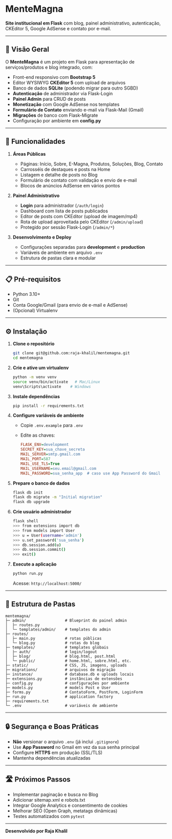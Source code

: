  # MenteMagna

**Site institucional em Flask** com blog, painel administrativo, autenticação, CKEditor 5, Google AdSense e contato por e-mail.

---

## 🔖 Visão Geral

O **MenteMagna** é um projeto em Flask para apresentação de serviços/produtos e blog integrado, com:

* Front-end responsivo com **Bootstrap 5**
* Editor WYSIWYG **CKEditor 5** com upload de arquivos
* Banco de dados **SQLite** (podendo migrar para outro SGBD)
* **Autenticação** de administrador via Flask-Login
* **Painel Admin** para CRUD de posts
* **Monetização** com Google AdSense nos templates
* **Formulário de Contato** enviando e-mail via Flask-Mail (Gmail)
* **Migrações** de banco com Flask-Migrate
* Configuração por ambiente em **config.py**

---

## 🚀 Funcionalidades

1. **Áreas Públicas**

   * Páginas: Início, Sobre, E-Magna, Produtos, Soluções, Blog, Contato
   * Carrosséis de destaques e posts na Home
   * Listagem e detalhe de posts no Blog
   * Formulário de contato com validação e envio de e-mail
   * Blocos de anúncios AdSense em vários pontos

2. **Painel Administrativo**

   * **Login** para administrador (`/auth/login`)
   * Dashboard com lista de posts publicados
   * Editor de posts com CKEditor (upload de imagem/mp4)
   * Rota de upload aproveitada pelo CKEditor (`/admin/upload`)
   * Protegido por sessão Flask-Login (`/admin/*`)

3. **Desenvolvimento e Deploy**

   * Configurações separadas para **development** e **production**
   * Variáveis de ambiente em arquivo `.env`
   * Estrutura de pastas clara e modular

---

## 📋 Pré-requisitos

* Python 3.10+
* Git
* Conta Google/Gmail (para envio de e-mail e AdSense)
* (Opcional) Virtualenv

---

## ⚙️ Instalação

1. **Clone o repositório**

   ```bash
   git clone git@github.com:raja-khalil/mentemagna.git
   cd mentemagna
   ```

2. **Crie e ative um virtualenv**

   ```bash
   python -m venv venv
   source venv/bin/activate   # Mac/Linux
   venv\Scripts\activate    # Windows
   ```

3. **Instale dependências**

   ```bash
   pip install -r requirements.txt
   ```

4. **Configure variáveis de ambiente**

   * Copie `.env.example` para `.env`
   * Edite as chaves:

     ```ini
     FLASK_ENV=development
     SECRET_KEY=sua_chave_secreta
     MAIL_SERVER=smtp.gmail.com
     MAIL_PORT=587
     MAIL_USE_TLS=True
     MAIL_USERNAME=seu.email@gmail.com
     MAIL_PASSWORD=sua_senha_app  # caso use App Password do Gmail
     ```

5. **Prepare o banco de dados**

   ```bash
   flask db init
   flask db migrate -m "Initial migration"
   flask db upgrade
   ```

6. **Crie usuário administrador**

   ```bash
   flask shell
   >>> from extensions import db
   >>> from models import User
   >>> u = User(username='admin')
   >>> u.set_password('sua_senha')
   >>> db.session.add(u)
   >>> db.session.commit()
   >>> exit()
   ```

7. **Execute a aplicação**

   ```bash
   python run.py
   ```

   Acesse: `http://localhost:5000/`

---

## 📂 Estrutura de Pastas

```
mentemagna/
├─ admin/                 # Blueprint do painel admin
│  ├─ routes.py
│  └─ templates/admin/    # templates do admin
├─ routes/
│  ├─ main.py             # rotas públicas
│  └─ blog.py             # rotas do blog
├─ templates/             # templates globais
│  ├─ auth/               # login/logout
│  ├─ blog/               # blog.html, post.html
│  └─ public/             # home.html, sobre.html, etc.
├─ static/                # CSS, JS, imagens, uploads
├─ migrations/            # arquivos de migração
├─ instance/              # database.db e uploads locais
├─ extensions.py          # instâncias de extensões
├─ config.py              # configurações por ambiente
├─ models.py              # models Post e User
├─ forms.py               # ContatoForm, PostForm, LoginForm
├─ run.py                 # application factory
├─ requirements.txt
└─ .env                   # variáveis de ambiente
```

---

## 🔒 Segurança e Boas Práticas

* **Não** versionar o arquivo `.env` (já inclui `.gitignore`)
* Use **App Password** no Gmail em vez da sua senha principal
* Configure **HTTPS** em produção (SSL/TLS)
* Mantenha dependências atualizadas

---

## 🛣️ Próximos Passos

* Implementar paginação e busca no Blog
* Adicionar sitemap.xml e robots.txt
* Integrar Google Analytics e consentimento de cookies
* Melhorar SEO (Open Graph, metatags dinâmicas)
* Testes automatizados com `pytest`

---

**Desenvolvido por Raja Khalil**

